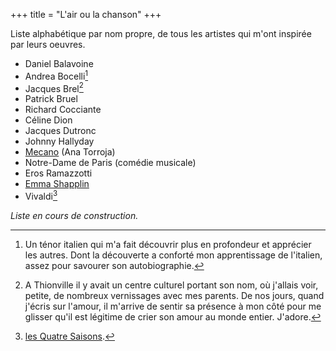 +++
title = "L'air ou la chanson"
+++

Liste alphabétique par nom propre, de tous les artistes qui m'ont inspirée par leurs oeuvres.

- Daniel Balavoine
- Andrea Bocelli[^1]
- Jacques Brel[^2]
- Patrick Bruel
- Richard Cocciante
- Céline Dion
- Jacques Dutronc
- Johnny Hallyday
- [Mecano](https://fr.wikipedia.org/wiki/Mecano) (Ana Torroja)
- Notre-Dame de Paris (comédie musicale)
- Eros Ramazzotti
- [Emma Shapplin](https://musique.rfi.fr/artiste/chanson/emma-shapplin.html)
- Vivaldi[^3]

*Liste en cours de construction.*

[^1]: Un ténor italien qui m'a fait découvrir plus en profondeur et apprécier les autres. Dont la découverte a conforté mon apprentissage de l'italien, assez pour savourer son autobiographie.

[^2]: A Thionville il y avait un centre culturel portant son nom, où j'allais voir, petite, de nombreux vernissages avec mes parents. De nos jours, quand j'écris sur l'amour, il m'arrive de sentir sa présence à mon côté pour me glisser qu'il est légitime de crier son amour au monde entier. J'adore.

[^3]: [les Quatre Saisons](../../seasons/3_troisieme_saison/melodie).